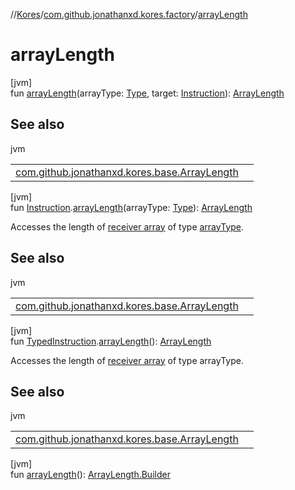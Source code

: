 //[Kores](../../index.md)/[com.github.jonathanxd.kores.factory](index.md)/[arrayLength](array-length.md)

# arrayLength

[jvm]\
fun [arrayLength](array-length.md)(arrayType: [Type](https://docs.oracle.com/javase/8/docs/api/java/lang/reflect/Type.html), target: [Instruction](../com.github.jonathanxd.kores/-instruction/index.md)): [ArrayLength](../com.github.jonathanxd.kores.base/-array-length/index.md)

## See also

jvm

| | |
|---|---|
| [com.github.jonathanxd.kores.base.ArrayLength](../com.github.jonathanxd.kores.base/-array-length/index.md) |  |

[jvm]\
fun [Instruction](../com.github.jonathanxd.kores/-instruction/index.md).[arrayLength](array-length.md)(arrayType: [Type](https://docs.oracle.com/javase/8/docs/api/java/lang/reflect/Type.html)): [ArrayLength](../com.github.jonathanxd.kores.base/-array-length/index.md)

Accesses the length of [receiver array](../com.github.jonathanxd.kores/-instruction/index.md) of type [arrayType](array-length.md).

## See also

jvm

| | |
|---|---|
| [com.github.jonathanxd.kores.base.ArrayLength](../com.github.jonathanxd.kores.base/-array-length/index.md) |  |

[jvm]\
fun [TypedInstruction](../com.github.jonathanxd.kores.base/-typed-instruction/index.md).[arrayLength](array-length.md)(): [ArrayLength](../com.github.jonathanxd.kores.base/-array-length/index.md)

Accesses the length of [receiver array](../com.github.jonathanxd.kores/-instruction/index.md) of type arrayType.

## See also

jvm

| | |
|---|---|
| [com.github.jonathanxd.kores.base.ArrayLength](../com.github.jonathanxd.kores.base/-array-length/index.md) |  |

[jvm]\
fun [arrayLength](array-length.md)(): [ArrayLength.Builder](../com.github.jonathanxd.kores.base/-array-length/-builder/index.md)
